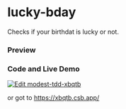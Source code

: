 # lucky-bday

Checks if your birthdat is lucky or not.

### Preview

### Code and Live Demo

[![Edit modest-tdd-xbqtb](https://codesandbox.io/static/img/play-codesandbox.svg)](https://codesandbox.io/s/modest-tdd-xbqtb?fontsize=14&hidenavigation=1&theme=dark)

or got to https://xbqtb.csb.app/
